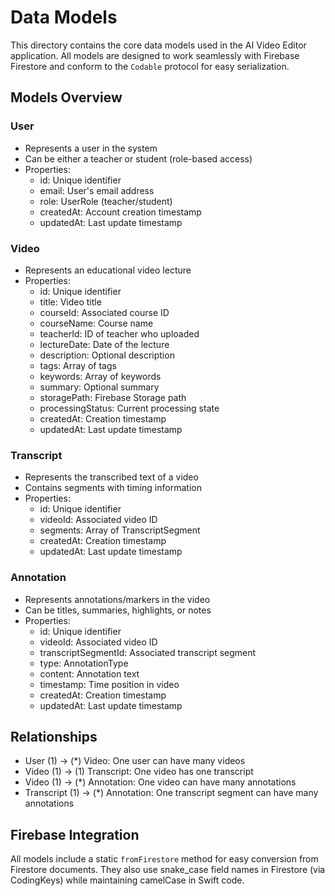# Data Models

This directory contains the core data models used in the AI Video Editor application. All models are designed to work seamlessly with Firebase Firestore and conform to the `Codable` protocol for easy serialization.

## Models Overview

### User
- Represents a user in the system
- Can be either a teacher or student (role-based access)
- Properties:
  - id: Unique identifier
  - email: User's email address
  - role: UserRole (teacher/student)
  - createdAt: Account creation timestamp
  - updatedAt: Last update timestamp

### Video
- Represents an educational video lecture
- Properties:
  - id: Unique identifier
  - title: Video title
  - courseId: Associated course ID
  - courseName: Course name
  - teacherId: ID of teacher who uploaded
  - lectureDate: Date of the lecture
  - description: Optional description
  - tags: Array of tags
  - keywords: Array of keywords
  - summary: Optional summary
  - storagePath: Firebase Storage path
  - processingStatus: Current processing state
  - createdAt: Creation timestamp
  - updatedAt: Last update timestamp

### Transcript
- Represents the transcribed text of a video
- Contains segments with timing information
- Properties:
  - id: Unique identifier
  - videoId: Associated video ID
  - segments: Array of TranscriptSegment
  - createdAt: Creation timestamp
  - updatedAt: Last update timestamp

### Annotation
- Represents annotations/markers in the video
- Can be titles, summaries, highlights, or notes
- Properties:
  - id: Unique identifier
  - videoId: Associated video ID
  - transcriptSegmentId: Associated transcript segment
  - type: AnnotationType
  - content: Annotation text
  - timestamp: Time position in video
  - createdAt: Creation timestamp
  - updatedAt: Last update timestamp

## Relationships

- User (1) -> (*) Video: One user can have many videos
- Video (1) -> (1) Transcript: One video has one transcript
- Video (1) -> (*) Annotation: One video can have many annotations
- Transcript (1) -> (*) Annotation: One transcript segment can have many annotations

## Firebase Integration

All models include a static `fromFirestore` method for easy conversion from Firestore documents. They also use snake_case field names in Firestore (via CodingKeys) while maintaining camelCase in Swift code. 